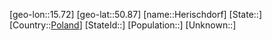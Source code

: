﻿---
location: [50.87,15.72]
type: City
tags:
- geo/City


SpocWebEntityId: 30900
isDeleted: false
confidential: public

---
[geo-lon::15.72]
[geo-lat::50.87]
[name::Herischdorf]
[State::]
[Country::[Poland](geo/Continent/Europe/Poland.md)]
[StateId::]
[Population::]
[Unknown::]

